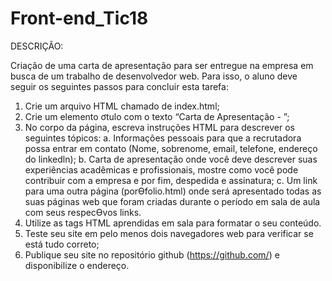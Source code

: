 ﻿# Front-end_Tic18

DESCRIÇÃO:

Criação de uma carta de apresentação para ser entregue na empresa em busca de um 
trabalho de desenvolvedor web. Para isso, o aluno deve seguir os seguintes passos 
para concluir esta tarefa:
1. Crie um arquivo HTML chamado de index.html;
2. Crie um elemento ơtulo com o texto “Carta de Apresentação - <seu nome>”;
3. No corpo da página, escreva instruções HTML para descrever os seguintes 
tópicos:
a. Informações pessoais para que a recrutadora possa entrar em contato 
(Nome, sobrenome, email, telefone, endereço do linkedln);
b. Carta de apresentação onde você deve descrever suas experiências 
acadêmicas e profissionais, mostre como você pode contribuir com a 
empresa e por fim, despedida e assinatura;
c. Um link para uma outra página (porƟfolio.html) onde será apresentado 
todas as suas páginas web que foram criadas durante o período em sala 
de aula com seus respecƟvos links.
4. Utilize as tags HTML aprendidas em sala para formatar o seu conteúdo.
5. Teste seu site em pelo menos dois navegadores web para verificar se está tudo 
correto;
6. Publique seu site no repositório github (https://github.com/) e disponibilize o 
endereço.